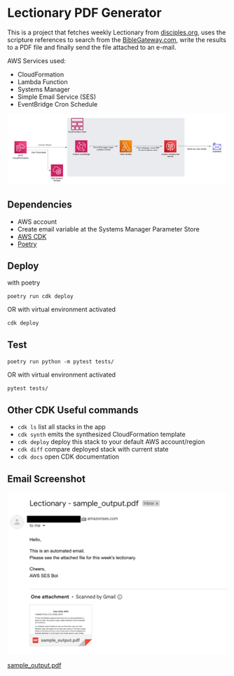 
# Lectionary PDF Generator

This is a project that fetches weekly Lectionary from [disciples.org](https://disciples.org/resources/lectionary/),
uses the scripture references to search from the [BibleGateway.com](https://www.biblegateway.com/), write the results to
 a PDF file and finally send the file attached to an e-mail.

 AWS Services used:
 - CloudFormation
 - Lambda Function
 - Systems Manager
 - Simple Email Service (SES)
 - EventBridge Cron Schedule

 ![Architecture png](/images/architecture.png)

## Dependencies

- AWS account
- Create email variable at the Systems Manager Parameter Store
- [AWS CDK](https://docs.aws.amazon.com/cdk/v2/guide/getting_started.html)
- [Poetry](https://python-poetry.org/docs/#installation)

## Deploy

with poetry 
```
poetry run cdk deploy
```
OR with virtual environment activated
```
cdk deploy
```

## Test

```
poetry run python -m pytest tests/
```
OR with virtual environment activated
```
pytest tests/
```

## Other CDK Useful commands

 * `cdk ls`          list all stacks in the app
 * `cdk synth`       emits the synthesized CloudFormation template
 * `cdk deploy`      deploy this stack to your default AWS account/region
 * `cdk diff`        compare deployed stack with current state
 * `cdk docs`        open CDK documentation

## Email Screenshot

![Email screenshot](/images/sample_email_screenshot.png)

[sample_output.pdf](sample_output.pdf)